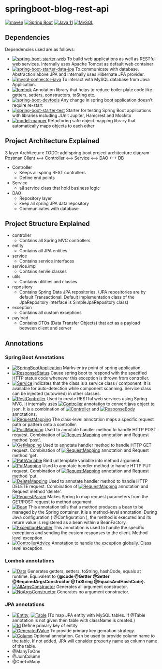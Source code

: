 # springboot-blog-rest-api
<a href="https://maven.apache.org/"><img alt="maven" src="https://img.shields.io/badge/maven-%20-blue"/></a>
<a href="https://spring.io/projects/spring-boot/"><img alt="Spring Boot" src="https://img.shields.io/badge/SpringBoot-2.6.3-blue"/></a>
<a href="https://docs.oracle.com/en/java/javase/11/"><img alt="Java 11" src="https://img.shields.io/badge/Java-11-blue"/></a>
<a href="https://dev.mysql.com/"><img alt="MySQL" src="https://img.shields.io/badge/MySQL-8.0.28-blue"/></a>

## Dependencies
Dependencies used are as follows:
- <a href="https://mvnrepository.com/artifact/org.springframework.boot/spring-boot-starter-web"><img alt="spring-boot-starter-web" src="https://img.shields.io/badge/dependency-SpringBootStarterWeb-blue"/></a> To build web applications as well as RESTful web services. Internally uses Apache Tomcat as default web container
- <a href="https://mvnrepository.com/artifact/org.springframework.boot/spring-boot-starter-data-jpa"><img alt="spring-boot-starter-data-jpa" src="https://img.shields.io/badge/dependency-SpringBootStarterDataJPA-blue"/></a> To communicate with database. Abstraction above JPA and internally uses Hibernate JPA provider.
- <a href="https://mvnrepository.com/artifact/mysql/mysql-connector-java"><img alt="mysql-connector-java" src="https://img.shields.io/badge/dependency-MySQLConnectorJava-blue"/></a> To interact with MySQL database from Java Application.
- <a href="https://mvnrepository.com/artifact/org.projectlombok/lombok"><img alt="lombok" src="https://img.shields.io/badge/dependency-Lombok-blue"/></a> Annotation library that helps to reduce boiler plate code like getters, setters, constructors, toSting etc.
- <a href="https://mvnrepository.com/artifact/org.springframework.boot/spring-boot-devtools"><img alt="spring-boot-devtools" src="https://img.shields.io/badge/dependency-SpringBootDevTools-blue"/></a> Any change in spring boot application doesn't require re-start
- <a href="https://mvnrepository.com/artifact/org.springframework.boot/spring-boot-starter-test"><img alt="spring-boot-starter-test" src="https://img.shields.io/badge/dependency-SpringBootStarterTest-blue"/></a> Starter for testing Spring Boot applications with libraries including JUnit Jupiter, Hamcrest and Mockito
- <a href="https://mvnrepository.com/artifact/org.modelmapper/modelmapper/3.0.0"><img alt="model-mapper" src="https://img.shields.io/badge/dependency-ModelMapper-blue"/></a> Refactoring safe object mapping library that automatically maps objects to each other


## Project Architecture Explained
3 layer Architecture
TODO: add spring boot project architecture diagram
Postman Client <--> Controller <--> Service <--> DAO <--> DB
- Controller
  - Keeps all spring REST controllers
  - Define end points
- Service
  - all service class that hold business logic
- DAO
  - Repository layer
  - keep all spring JPA data repository
  - Communicates with database


## Project Structure Explained
- controller
  - Contains all Spring MVC controllers
- entity
  - Contains all JPA entities
- service
  - Contains service interfaces
- service.impl
  - Contains servie classes
- utils
  - Contains utilities and classes
- repository
  - Contains Spring Data JPA repositories. (JPA repositories are by default Transactional. Default implementation class of the JpaRepository interface is SimpleJpaRepository class)
- exception
  - Contains all custom exceptions
- payload
  - Contains DTOs (Data Transfer Objects) that act as a payload between client and server


## Annotations
### Spring Boot Annotations
- <a href="https://docs.spring.io/spring-boot/docs/2.0.x/reference/html/using-boot-using-springbootapplication-annotation.html"><img alt="SpringBootApplication" src="https://img.shields.io/badge/@SpringBootApplication-blue"/></a> Marks entry point of spring application.
- <a href="https://docs.spring.io/spring-framework/docs/current/javadoc-api/org/springframework/web/bind/annotation/ResponseStatus.html"><img alt="ResponseStatus" src="https://img.shields.io/badge/@ResponseStatus-blue"/></a> Cause spring boot to respond with the specified HTTP status code whenever this exception is thrown from controller.
- <a href="https://docs.spring.io/spring-framework/docs/current/javadoc-api/org/springframework/stereotype/Service.html"><img alt="Service" src="https://img.shields.io/badge/@Service-blue"/></a> Indicates that the class is a service class / component. It is available for auto-detection while component scanning. Service class can be injected (autowired) in other classes.
- <a href="https://docs.spring.io/spring-framework/docs/current/javadoc-api/org/springframework/web/bind/annotation/RestController.html"><img alt="RestController" src="https://img.shields.io/badge/@RestController-blue"/></a> Used to create RESTful web services using Spring MVC. It internally uses <a href="https://docs.spring.io/spring-framework/docs/current/javadoc-api/org/springframework/stereotype/Controller.html"><img alt="Controller" src="https://img.shields.io/badge/@Controller-blue"/></a> annotation to convert java object to json. It is a combination of <a href="https://docs.spring.io/spring-framework/docs/current/javadoc-api/org/springframework/stereotype/Controller.html"><img alt="Controller" src="https://img.shields.io/badge/@Controller-blue"/></a> and <a href="https://docs.spring.io/spring-framework/docs/current/javadoc-api/org/springframework/web/bind/annotation/ResponseBody.html"><img alt="ResponseBody" src="https://img.shields.io/badge/@ResponseBody-blue"/></a> annotations.
- <a href="https://docs.spring.io/spring-framework/docs/current/javadoc-api/org/springframework/web/bind/annotation/RequestMapping.html"><img alt="RequestMapping" src="https://img.shields.io/badge/@RequestMapping-blue"/></a> The class-level annotation maps a specific request path or pattern onto a controller.
- <a href="https://docs.spring.io/spring-framework/docs/current/javadoc-api/org/springframework/web/bind/annotation/PostMapping.html"><img alt="PostMapping" src="https://img.shields.io/badge/@PostMapping-blue"/></a> Used to annotate handler method to handle HTTP POST request. Combination of <a href="https://docs.spring.io/spring-framework/docs/current/javadoc-api/org/springframework/web/bind/annotation/RequestMapping.html"><img alt="RequestMapping" src="https://img.shields.io/badge/@RequestMapping-blue"/></a> annotation and Request method 'post'.
- <a href="https://docs.spring.io/spring-framework/docs/current/javadoc-api/org/springframework/web/bind/annotation/GetMapping.html"><img alt="GetMapping" src="https://img.shields.io/badge/@GetMapping-blue"/></a> Used to annotate handler method to handle HTTP GET request. Combination of <a href="https://docs.spring.io/spring-framework/docs/current/javadoc-api/org/springframework/web/bind/annotation/RequestMapping.html"><img alt="RequestMapping" src="https://img.shields.io/badge/@RequestMapping-blue"/></a> annotation and Request method 'get'.
- <a href="https://docs.spring.io/spring-framework/docs/current/javadoc-api/org/springframework/web/bind/annotation/PathVariable.html"><img alt="PathVariable" src="https://img.shields.io/badge/@PathVariable-blue"/></a> Bind url template variable into method argument.
- <a href="https://docs.spring.io/spring-framework/docs/current/javadoc-api/org/springframework/web/bind/annotation/PutMapping.html"><img alt="PutMapping" src="https://img.shields.io/badge/@PutMapping-blue"/></a> Used to annotate handler method to handle HTTP PUT request. Combination of <a href="https://docs.spring.io/spring-framework/docs/current/javadoc-api/org/springframework/web/bind/annotation/RequestMapping.html"><img alt="RequestMapping" src="https://img.shields.io/badge/@RequestMapping-blue"/></a> annotation and Request method 'put'.
- <a href="https://docs.spring.io/spring-framework/docs/current/javadoc-api/org/springframework/web/bind/annotation/DeleteMapping.html"><img alt="DeleteMapping" src="https://img.shields.io/badge/@DeleteMapping-blue"/></a> Used to annotate handler method to handle HTTP DELETE request. Combination of <a href="https://docs.spring.io/spring-framework/docs/current/javadoc-api/org/springframework/web/bind/annotation/RequestMapping.html"><img alt="RequestMapping" src="https://img.shields.io/badge/@RequestMapping-blue"/></a> annotation and Request method 'delete'.
- <a href="https://docs.spring.io/spring-framework/docs/current/javadoc-api/org/springframework/web/bind/annotation/RequestParam.html"><img alt="RequestParam" src="https://img.shields.io/badge/@RequestParam-blue"/></a> Makes Spring to map request parameters from the GET/POST request to method argument.
- <a href="https://docs.spring.io/spring-javaconfig/docs/1.0.0.M4/reference/html/ch02s"><img alt="Bean" src="https://img.shields.io/badge/@Bean-blue"/></a> This annotation tells that a method produces a bean to be managed by the Spring container. It is a method-level annotation. During Java configuration ( @Configuration ), the method is executed and its return value is registered as a bean within a BeanFactory.
- <a href=""><img alt="ExceptionHandler" src="https://img.shields.io/badge/@ExceptionHandler-blue"/></a> This annotation is used to handle the specific exceptions and sending the custom responses to the client. Method level exception.
- <a href=""><img alt="ControllerAdvice" src="https://img.shields.io/badge/ControllerAdvice-blue"/></a> Annotation to handle the exception globally. Class level exception.


### Lombok annotations
- <a href="https://projectlombok.org/api/lombok/Data.html"><img alt="Data" src="https://img.shields.io/badge/@Data-blue"/></a> Generates getters, setters, toString, hashCode, equals at runtime. Equivalent to **{@code @Getter @Setter @RequiredArgsConstructor @ToString @EqualsAndHashCode}.**
- <a href="https://projectlombok.org/api/lombok/AllArgsConstructor.html"><img alt="AllArgsConstructor" src="https://img.shields.io/badge/@AllArgsConstructor-blue"/></a> Generates all argument constructor.
- <a href="https://projectlombok.org/api/lombok/NoArgsConstructor.html"><img alt="NoArgsConstructor" src="https://img.shields.io/badge/@NoArgsConstructor-blue"/></a> Generates no argument constructor.

### JPA annotations
- <a href="https://www.techferry.com/articles/hibernate-jpa-annotations.html#Entity"><img alt="Entity" src="https://img.shields.io/badge/@Entity-blue"/></a>, <a href="https://www.techferry.com/articles/hibernate-jpa-annotations.html#Table"><img alt="Table" src="https://img.shields.io/badge/@Table-blue"/></a> (To map JPA entity with MySQL tables. If @Table annotation is not given then table with className is created.)
- <a href="https://www.techferry.com/articles/hibernate-jpa-annotations.html#Id"><img alt="Id" src="https://img.shields.io/badge/@Id-blue"/></a> Define primary key of entity
- <a href="https://www.techferry.com/articles/hibernate-jpa-annotations.html#GeneratedValue"><img alt="GeneratedValue" src="https://img.shields.io/badge/@GeneratedValue-blue"/></a> To provide primary key genration strategy.
- <a href="https://www.techferry.com/articles/hibernate-jpa-annotations.html#Column"><img alt="Column" src="https://img.shields.io/badge/@Column-blue"/></a> Optional annotation. Can be used to provide column name to the table. If not added, JPA will consider property name as column name of the table.
- @ManyToOne
- @JoinColumn
- @OneToMany